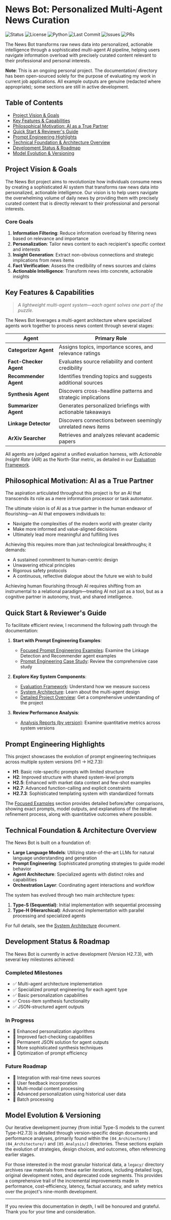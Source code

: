 # News Bot: Personalized Multi-Agent News Curation

![Status](https://img.shields.io/badge/status-WIP-yellow)
![License](https://img.shields.io/badge/license-MIT-blue)
![Python](https://img.shields.io/badge/python-3.10%2B-blue)
![Last Commit](https://img.shields.io/github/last-commit/FF-GardenFn/personalized-news-bot)
![Issues](https://img.shields.io/github/issues/FF-GardenFn/personalized-news-bot)
![PRs](https://img.shields.io/github/issues-pr/FF-GardenFn/personalized-news-bot)

The News Bot transforms raw news data into personalized, actionable intelligence through a sophisticated multi-agent AI pipeline, helping users navigate information overload with precisely curated content relevant to their professional and personal interests.

**Note**: This is an ongoing personal project. The documentation/ directory has been open-sourced solely for the purpose of evaluating my work in current job applications. All example outputs are genuine (redacted where appropriate); some sections are still in active development.

## Table of Contents
* [Project Vision & Goals](#project-vision--goals)
* [Key Features & Capabilities](#key-features--capabilities)
* [Philosophical Motivation: AI as a True Partner](#philosophical-motivation-ai-as-a-true-partner)
* [Quick Start & Reviewer's Guide](#quick-start--reviewers-guide)
* [Prompt Engineering Highlights](#prompt-engineering-highlights)
* [Technical Foundation & Architecture Overview](#technical-foundation--architecture-overview)
* [Development Status & Roadmap](#development-status--roadmap)
* [Model Evolution & Versioning](#model-evolution--versioning)

## Project Vision & Goals

The News Bot project aims to revolutionize how individuals consume news by creating a sophisticated AI system that transforms raw news data into personalized, actionable intelligence. Our vision is to help users navigate the overwhelming volume of daily news by providing them with precisely curated content that is directly relevant to their professional and personal interests.

### Core Goals

1. **Information Filtering**: Reduce information overload by filtering news based on relevance and importance
2. **Personalization**: Tailor news content to each recipient's specific context and interests
3. **Insight Generation**: Extract non-obvious connections and strategic implications from news items
4. **Fact Verification**: Assess the credibility of news sources and claims
5. **Actionable Intelligence**: Transform news into concrete, actionable insights

## Key Features & Capabilities

> *A lightweight multi-agent system—each agent solves one part of the puzzle.*

The News Bot leverages a multi-agent architecture where specialized agents work together to process news content through several stages:

| Agent | Primary Role                                                 |
|-------|--------------------------------------------------------------|
| **Categorizer Agent**| Assigns topics, importance scores, and relevance ratings |
| **Fact-Checker Agent**| Evaluates source reliability and content credibility   |
| **Recommender Agent**| Identifies trending topics and suggests additional sources |
| **Synthesis Agent**| Discovers cross-headline patterns and strategic implications |
| **Summarizer Agent**|Generates personalized briefings with actionable takeaways |
| **Linkage Detector**| Discovers connections between seemingly unrelated news items |
| **ArXiv Searcher**| Retrieves and analyzes relevant academic papers |

All agents are judged against a unified evaluation harness, with *Actionable Insight Rate* (AIR) as the North-Star metric, as detailed in our [Evaluation Framework](02_Standards_Of_Evaluation/evaluation_framework.md).

## Philosophical Motivation: AI as a True Partner

The aspiration articulated throughout this project is for an AI that transcends its role as a mere information processor or task automator.

The ultimate vision is of AI as a true partner in the human endeavor of flourishing—an AI that empowers individuals to:
- Navigate the complexities of the modern world with greater clarity
- Make more informed and value-aligned decisions
- Ultimately lead more meaningful and fulfilling lives

Achieving this requires more than just technological breakthroughs; it demands:
- A sustained commitment to human-centric design
- Unwavering ethical principles
- Rigorous safety protocols
- A continuous, reflective dialogue about the future we wish to build

Achieving human flourishing through AI requires shifting from an instrumental to a relational paradigm—treating AI not just as a tool, but as a cognitive partner in autonomy, trust, and shared intelligence.

## Quick Start & Reviewer's Guide

To facilitate efficient review, I recommend the following path through the documentation:

1. **Start with Prompt Engineering Examples**:
   - [Focused Prompt Engineering Examples](03_Prompt_Engineering/03.2-focused-examples/): Examine the Linkage Detection and Recommender agent examples
   - [Prompt Engineering Case Study](03_Prompt_Engineering/03.2-focused-examples/prompt_engineering_case_study.md): Review the comprehensive case study

2. **Explore Key System Components**:
   - [Evaluation Framework](02_Standards_Of_Evaluation/evaluation_framework.md): Understand how we measure success
   - [System Architecture](04_Architecture/system_architecture.md): Learn about the multi-agent design
   - [Detailed Project Overview](01_Overview/project_overview.md): Get a comprehensive understanding of the project

3. **Review Performance Analysis**:
   - [Analysis Reports (by version)](05_Analysis/): Examine quantitative metrics across system versions

## Prompt Engineering Highlights

This project showcases the evolution of prompt engineering techniques across multiple system versions (H1 → H2.7.3):

- **H1**: Basic role-specific prompts with limited structure
- **H2**: Improved structure with shared system-level prompts
- **H2.5**: Enhanced with market data context and few-shot examples
- **H2.7**: Advanced function-calling and explicit constraints
- **H2.7.3**: Sophisticated templating system with standardized formats

The [Focused Examples](03_Prompt_Engineering/03.2-focused-examples/) section provides detailed before/after comparisons, showing exact prompts, model outputs, and explanations of the iterative refinement process, along with quantitative outcomes where possible.

## Technical Foundation & Architecture Overview

The News Bot is built on a foundation of:

- **Large Language Models**: Utilizing state-of-the-art LLMs for natural language understanding and generation
- **Prompt Engineering**: Sophisticated prompting strategies to guide model behavior
- **Agent Architecture**: Specialized agents with distinct roles and capabilities
- **Orchestration Layer**: Coordinating agent interactions and workflow

The system has evolved through two main architecture types:
1. **Type-S (Sequential)**: Initial implementation with sequential processing
2. **Type-H (Hierarchical)**: Advanced implementation with parallel processing and specialized agents

For full details, see the [System Architecture](04_Architecture/system_architecture.md) document.

## Development Status & Roadmap

The News Bot is currently in active development (Version H2.7.3), with several key milestones achieved:

### Completed Milestones
- ✅ Multi-agent architecture implementation
- ✅ Specialized prompt engineering for each agent type
- ✅ Basic personalization capabilities
- ✅ Cross-item synthesis functionality
- ✅ JSON-structured agent outputs

### In Progress
- 🔄 Enhanced personalization algorithms
- 🔄 Improved fact-checking capabilities
- 🔄 Permanent JSON solution for agent outputs
- 🔄 More sophisticated synthesis techniques
- 🔄 Optimization of prompt efficiency

### Future Roadmap
- 📅 Integration with real-time news sources
- 📅 User feedback incorporation
- 📅 Multi-modal content processing
- 📅 Advanced personalization using historical user data
- 📅 Batch processing


## Model Evolution & Versioning

Our iterative development journey (from initial Type-S models to the current Type-H2.7.3) is detailed through version-specific design documents and performance analyses, primarily found within the `[04_Architecture/](04_Architecture/)` and `[05_Analysis/]` directories. These sections explain the evolution of strategies, design choices, and outcomes, often referencing earlier stages.

For those interested in the most granular historical data, a `legacy/` directory archives raw materials from these earlier iterations, including detailed logs, original development notes, and deprecated code segments. This provides a comprehensive trail of the incremental improvements made in performance, cost-efficiency, latency, factual accuracy, and safety metrics over the project's nine-month development.

---

If you review this documentation in depth, I will be honoured and grateful. Thank you for your time and consideration.
